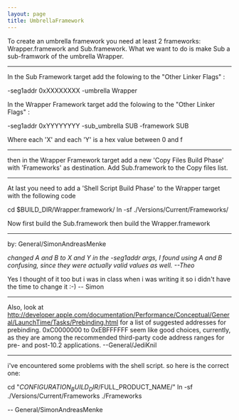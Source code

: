 ```yaml
---
layout: page
title: UmbrellaFramework
---
```


 

To create an umbrella framework you need at least 2 frameworks: Wrapper.framework and Sub.framework. What we want to do is make Sub a sub-framwork of the umbrella Wrapper.

----

In the Sub Framework target add the folowing to the "Other Linker Flags" : 
    
-seg1addr 0xXXXXXXXX -umbrella Wrapper

In the Wrapper Framework target add the folowing to the "Other Linker Flags" : 
    
-seg1addr 0xYYYYYYYY -sub_umbrella SUB -framework SUB

Where each 'X' and each 'Y' is a hex value between 0 and f

----

then in the Wrapper Framework target add a new 'Copy Files Build Phase' with 'Frameworks' as destination. Add Sub.framework to the Copy files list.

----

At last you need to add a 'Shell Script Build Phase' to the Wrapper target with the following code
    
cd $BUILD_DIR/Wrapper.framework/
ln -sf ./Versions/Current/Frameworks/


Now first build the Sub.framework then build the Wrapper.framework

----

by: General/SimonAndreasMenke

*changed A and B to X and Y in the -seg1addr args, I found using A and B confusing, since they were actually valid values as well. --Theo* 

Yes I thought of it too but i was in class when i was writing it so i didn't have the time to change it :-) -- Simon

----
Also, look at http://developer.apple.com/documentation/Performance/Conceptual/General/LaunchTime/Tasks/Prebinding.html for a list of suggested addresses for prebinding.     0xC0000000 to     0xEBFFFFFF seem like good choices, currently, as they are among the recommended third-party code address ranges for pre- and post-10.2 applications. --General/JediKnil

----

i've encountered some problems with the shell script. so here is the correct one:
    
cd "$CONFIGURATION_BUILD_DIR/$FULL_PRODUCT_NAME/"
ln -sf ./Versions/Current/Frameworks ./Frameworks

-- General/SimonAndreasMenke
